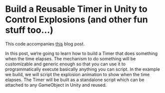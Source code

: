 # Build a Reusable Timer in Unity to Control Explosions (and other fun stuff too…)

This code accompanies [this](https://medium.com/@jaredehalpern/build-a-reusable-timer-in-unity-to-control-explosions-and-other-fun-stuff-too-1689210b733) blog post.

In this post, we’re going to learn how to build a Timer that does something when the time elapses. The mechanism to do something will be customizable and generic enough so that you can use it to programmatically execute basically anything you can script. In the example we build, we will script the explosion animation to show when the time elapses. The Timer will be built as a standalone script which can be attached to any GameObject in Unity and reused.

